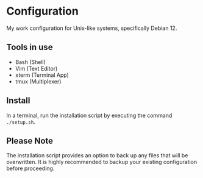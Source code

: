 # Configuration 
My work configuration for Unix-like systems, specifically Debian 12.

Tools in use
------------
  * Bash (Shell)    
  * Vim (Text Editor)    
  * xterm (Terminal App)
  * tmux (Multiplexer)

Install
-------
In a terminal, run the installation script by executing the command ``` ./setup.sh ```.

Please Note
-----------
The installation script provides an option to back up any files that will be overwritten. It is highly recommended to backup your existing configuration before proceeding.

